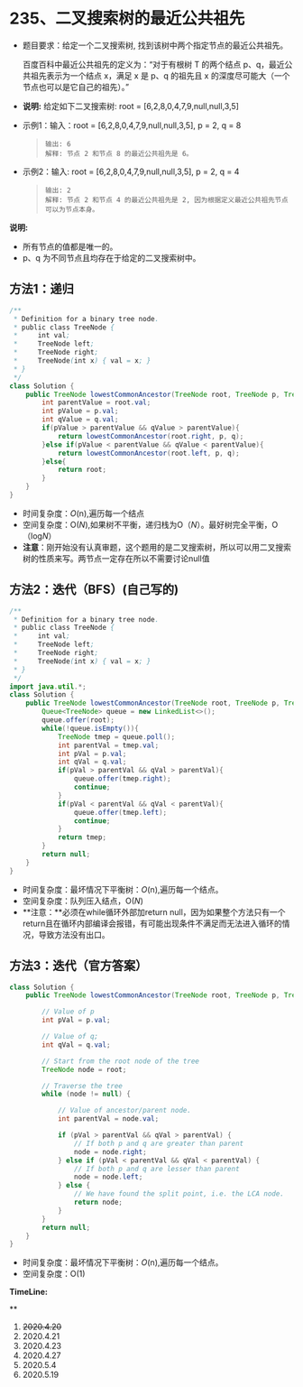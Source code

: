 # 235、二叉搜索树的最近公共祖先

- 题目要求：给定一个二叉搜索树, 找到该树中两个指定节点的最近公共祖先。

  百度百科中最近公共祖先的定义为：“对于有根树 T 的两个结点 p、q，最近公共祖先表示为一个结点 x，满足 x 是 p、q 的祖先且 x 的深度尽可能大（一个节点也可以是它自己的祖先）。”

- **说明:** 给定如下二叉搜索树:  root = [6,2,8,0,4,7,9,null,null,3,5]

- 示例1：输入：root = [6,2,8,0,4,7,9,null,null,3,5], p = 2, q = 8

  >```
  >输出: 6 
  >解释: 节点 2 和节点 8 的最近公共祖先是 6。
  >```

- 示例2：输入: root = [6,2,8,0,4,7,9,null,null,3,5], p = 2, q = 4

  > ```
  > 输出: 2
  > 解释: 节点 2 和节点 4 的最近公共祖先是 2, 因为根据定义最近公共祖先节点可以为节点本身。
  > ```

**说明:**

- 所有节点的值都是唯一的。
- p、q 为不同节点且均存在于给定的二叉搜索树中。

## 方法1：递归

```java
/**
 * Definition for a binary tree node.
 * public class TreeNode {
 *     int val;
 *     TreeNode left;
 *     TreeNode right;
 *     TreeNode(int x) { val = x; }
 * }
 */
class Solution {
    public TreeNode lowestCommonAncestor(TreeNode root, TreeNode p, TreeNode q) {
        int parentValue = root.val;
        int pValue = p.val;
        int qValue = q.val;
        if(pValue > parentValue && qValue > parentValue){
            return lowestCommonAncestor(root.right, p, q);
        }else if(pValue < parentValue && qValue < parentValue){
            return lowestCommonAncestor(root.left, p, q);
        }else{
            return root;   
        }
    }
}
```

- 时间复杂度：*O*(n),遍历每一个结点
- 空间复杂度：O(*N*),如果树不平衡，递归栈为O（*N*）。最好树完全平衡，O（log*N*）
- **注意**：刚开始没有认真审题，这个题用的是二叉搜索树，所以可以用二叉搜索树的性质来写。两节点一定存在所以不需要讨论null值

## 方法2：迭代（BFS）(自己写的)

```java
/**
 * Definition for a binary tree node.
 * public class TreeNode {
 *     int val;
 *     TreeNode left;
 *     TreeNode right;
 *     TreeNode(int x) { val = x; }
 * }
 */
import java.util.*;
class Solution {
    public TreeNode lowestCommonAncestor(TreeNode root, TreeNode p, TreeNode q) {
        Queue<TreeNode> queue = new LinkedList<>();
        queue.offer(root);
        while(!queue.isEmpty()){
            TreeNode tmep = queue.poll();
            int parentVal = tmep.val;
            int pVal = p.val;
            int qVal = q.val;
            if(pVal > parentVal && qVal > parentVal){
                queue.offer(tmep.right);
                continue;
            }
            if(pVal < parentVal && qVal < parentVal){
                queue.offer(tmep.left);
                continue;
            }
            return tmep;
        }
        return null;
    }
}
```

- 时间复杂度：最坏情况下平衡树：*O*(n),遍历每一个结点。
- 空间复杂度：队列压入结点，O(*N*)
- **注意：**必须在while循环外部加return null，因为如果整个方法只有一个return且在循环内部编译会报错，有可能出现条件不满足而无法进入循环的情况，导致方法没有出口。



## 方法3：迭代（官方答案）

```java
class Solution {
    public TreeNode lowestCommonAncestor(TreeNode root, TreeNode p, TreeNode q) {

        // Value of p
        int pVal = p.val;

        // Value of q;
        int qVal = q.val;

        // Start from the root node of the tree
        TreeNode node = root;

        // Traverse the tree
        while (node != null) {

            // Value of ancestor/parent node.
            int parentVal = node.val;

            if (pVal > parentVal && qVal > parentVal) {
                // If both p and q are greater than parent
                node = node.right;
            } else if (pVal < parentVal && qVal < parentVal) {
                // If both p and q are lesser than parent
                node = node.left;
            } else {
                // We have found the split point, i.e. the LCA node.
                return node;
            }
        }
        return null;
    }
}
```

- 时间复杂度：最坏情况下平衡树：*O*(n),遍历每一个结点。
- 空间复杂度：O(1)



**TimeLine:**



**

1. ~~2020.4.20~~
2. 2020.4.21
3. 2020.4.23
4. 2020.4.27
5. 2020.5.4
6. 2020.5.19